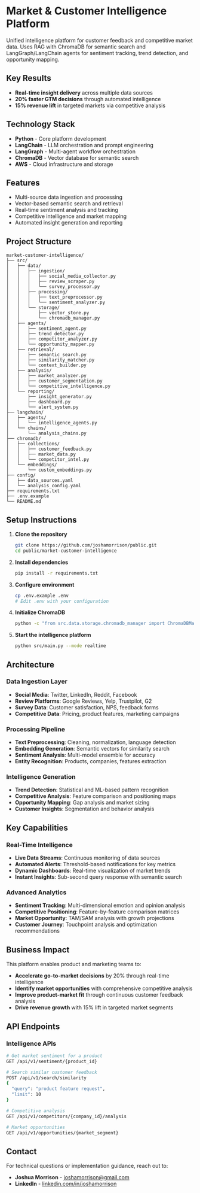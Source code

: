 # Market & Customer Intelligence Platform

Unified intelligence platform for customer feedback and competitive market data. Uses RAG with ChromaDB for semantic search and LangGraph/LangChain agents for sentiment tracking, trend detection, and opportunity mapping.

## Key Results
- **Real-time insight delivery** across multiple data sources
- **20% faster GTM decisions** through automated intelligence
- **15% revenue lift** in targeted markets via competitive analysis

## Technology Stack
- **Python** - Core platform development
- **LangChain** - LLM orchestration and prompt engineering
- **LangGraph** - Multi-agent workflow orchestration
- **ChromaDB** - Vector database for semantic search
- **AWS** - Cloud infrastructure and storage

## Features
- Multi-source data ingestion and processing
- Vector-based semantic search and retrieval
- Real-time sentiment analysis and tracking
- Competitive intelligence and market mapping
- Automated insight generation and reporting

## Project Structure
```
market-customer-intelligence/
├── src/
│   ├── data/
│   │   ├── ingestion/
│   │   │   ├── social_media_collector.py
│   │   │   ├── review_scraper.py
│   │   │   └── survey_processor.py
│   │   ├── processing/
│   │   │   ├── text_preprocessor.py
│   │   │   └── sentiment_analyzer.py
│   │   └── storage/
│   │       ├── vector_store.py
│   │       └── chromadb_manager.py
│   ├── agents/
│   │   ├── sentiment_agent.py
│   │   ├── trend_detector.py
│   │   ├── competitor_analyzer.py
│   │   └── opportunity_mapper.py
│   ├── retrieval/
│   │   ├── semantic_search.py
│   │   ├── similarity_matcher.py
│   │   └── context_builder.py
│   ├── analysis/
│   │   ├── market_analyzer.py
│   │   ├── customer_segmentation.py
│   │   └── competitive_intelligence.py
│   └── reporting/
│       ├── insight_generator.py
│       ├── dashboard.py
│       └── alert_system.py
├── langchain/
│   ├── agents/
│   │   └── intelligence_agents.py
│   └── chains/
│       └── analysis_chains.py
├── chromadb/
│   ├── collections/
│   │   ├── customer_feedback.py
│   │   ├── market_data.py
│   │   └── competitor_intel.py
│   └── embeddings/
│       └── custom_embeddings.py
├── config/
│   ├── data_sources.yaml
│   └── analysis_config.yaml
├── requirements.txt
├── .env.example
└── README.md
```

## Setup Instructions

1. **Clone the repository**
   ```bash
   git clone https://github.com/joshamorrison/public.git
   cd public/market-customer-intelligence
   ```

2. **Install dependencies**
   ```bash
   pip install -r requirements.txt
   ```

3. **Configure environment**
   ```bash
   cp .env.example .env
   # Edit .env with your configuration
   ```

4. **Initialize ChromaDB**
   ```bash
   python -c "from src.data.storage.chromadb_manager import ChromaDBManager; ChromaDBManager().initialize_collections()"
   ```

5. **Start the intelligence platform**
   ```bash
   python src/main.py --mode realtime
   ```

## Architecture

### Data Ingestion Layer
- **Social Media**: Twitter, LinkedIn, Reddit, Facebook
- **Review Platforms**: Google Reviews, Yelp, Trustpilot, G2
- **Survey Data**: Customer satisfaction, NPS, feedback forms
- **Competitive Data**: Pricing, product features, marketing campaigns

### Processing Pipeline
- **Text Preprocessing**: Cleaning, normalization, language detection
- **Embedding Generation**: Semantic vectors for similarity search
- **Sentiment Analysis**: Multi-model ensemble for accuracy
- **Entity Recognition**: Products, companies, features extraction

### Intelligence Generation
- **Trend Detection**: Statistical and ML-based pattern recognition
- **Competitive Analysis**: Feature comparison and positioning maps
- **Opportunity Mapping**: Gap analysis and market sizing
- **Customer Insights**: Segmentation and behavior analysis

## Key Capabilities

### Real-Time Intelligence
- **Live Data Streams**: Continuous monitoring of data sources
- **Automated Alerts**: Threshold-based notifications for key metrics
- **Dynamic Dashboards**: Real-time visualization of market trends
- **Instant Insights**: Sub-second query response with semantic search

### Advanced Analytics
- **Sentiment Tracking**: Multi-dimensional emotion and opinion analysis
- **Competitive Positioning**: Feature-by-feature comparison matrices
- **Market Opportunity**: TAM/SAM analysis with growth projections
- **Customer Journey**: Touchpoint analysis and optimization recommendations

## Business Impact

This platform enables product and marketing teams to:
- **Accelerate go-to-market decisions** by 20% through real-time intelligence
- **Identify market opportunities** with comprehensive competitive analysis
- **Improve product-market fit** through continuous customer feedback analysis
- **Drive revenue growth** with 15% lift in targeted market segments

## API Endpoints

### Intelligence APIs
```bash
# Get market sentiment for a product
GET /api/v1/sentiment/{product_id}

# Search similar customer feedback
POST /api/v1/search/similarity
{
  "query": "product feature request",
  "limit": 10
}

# Competitive analysis
GET /api/v1/competitors/{company_id}/analysis

# Market opportunities
GET /api/v1/opportunities/{market_segment}
```

## Contact

For technical questions or implementation guidance, reach out to:
- **Joshua Morrison** - [joshamorrison@gmail.com](mailto:joshamorrison@gmail.com)
- **LinkedIn** - [linkedin.com/in/joshamorrison](https://www.linkedin.com/in/joshamorrison)